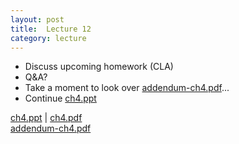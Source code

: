 ```yaml
---
layout: post
title:  Lecture 12
category: lecture
---
```


* Discuss upcoming homework (CLA)
* Q&A?
* Take a moment to look over [addendum-ch4.pdf][addendum]...
* Continue [ch4.ppt][ch4-slides]

[ch4.ppt][ch4-slides]   | [ch4.pdf][ch4-pdf]  
[addendum-ch4.pdf][addendum]

[ch4-slides]: {{site.base}}/slides/ch4.ppt
[ch4-pdf]: {{site.base}}/slides/pdf/ch4.pdf
[addendum]: {{site.base}}/slides/pdf/addendum-ch4.pdf
